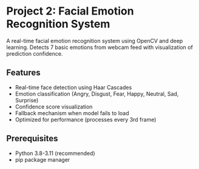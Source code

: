 # Project 2: Facial Emotion Recognition System

A real-time facial emotion recognition system using OpenCV and deep learning. Detects 7 basic emotions from webcam feed with visualization of prediction confidence.

## Features

- Real-time face detection using Haar Cascades
- Emotion classification (Angry, Disgust, Fear, Happy, Neutral, Sad, Surprise)
- Confidence score visualization
- Fallback mechanism when model fails to load
- Optimized for performance (processes every 3rd frame)

## Prerequisites

- Python 3.8-3.11 (recommended)
- pip package manager
